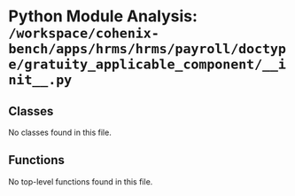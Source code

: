 # Python Module Analysis: `/workspace/cohenix-bench/apps/hrms/hrms/payroll/doctype/gratuity_applicable_component/__init__.py`

## Classes

No classes found in this file.


## Functions

No top-level functions found in this file.
